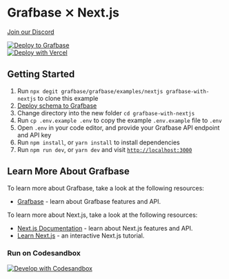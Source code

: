 # Grafbase ⨯ Next.js

[Join our Discord](https://discord.gg/grafbase)

[![Deploy to Grafbase](https://grafbase.com/button)](https://grafbase.com/new/template?template=Todo&source=https%3A%2F%2Fgithub.com%2Fgrafbase%2Fgrafbase%2Ftree%2Fmain%2Ftemplates%2Ftodo)
</br>
[![Deploy with Vercel](https://vercel.com/button)](https://vercel.com/import/project?template=https://github.com/grafbase/grafbase/tree/main/examples/nextjs) 

## Getting Started
1. Run `npx degit grafbase/grafbase/examples/nextjs grafbase-with-nextjs` to clone this example
2. [Deploy schema to Grafbase](https://grafbase.com/new/configure?template=Todo&source=https%3A%2F%2Fgithub.com%2Fgrafbase%2Fgrafbase%2Ftree%2Fmain%2Ftemplates%2Ftodo)
3. Change directory into the new folder `cd grafbase-with-nextjs`
4. Run `cp .env.example .env` to copy the example `.env.example` file to `.env`
5. Open `.env` in your code editor, and provide your Grafbase API endpoint and API key
6. Run `npm install`, or `yarn install` to install dependencies
7. Run `npm run dev`, or `yarn dev` and visit [`http://localhost:3000`](http://localhost:3000)

## Learn More About Grafbase

To learn more about Grafbase, take a look at the following resources:

- [Grafbase](https://grafbase.com/) - learn about Grafbase features and API.

To learn more about Next.js, take a look at the following resources:

- [Next.js Documentation](https://nextjs.org/docs) - learn about Next.js features and API.
- [Learn Next.js](https://nextjs.org/learn) - an interactive Next.js tutorial.

### Run on Codesandbox

[![Develop with Codesandbox](https://codesandbox.io/static/img/play-codesandbox.svg)](https://github.com/grafbase/grafbase/tree/main/examples/nextjs)
